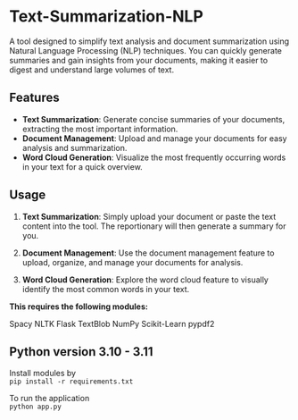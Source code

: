 # Text-Summarization-NLP
A tool designed to simplify text analysis and document summarization using Natural Language Processing (NLP) techniques. You can quickly generate summaries and gain insights from your documents, making it easier to digest and understand large volumes of text.

## Features

- **Text Summarization**: Generate concise summaries of your documents, extracting the most important information.
- **Document Management**: Upload and manage your documents for easy analysis and summarization.
- **Word Cloud Generation**: Visualize the most frequently occurring words in your text for a quick overview.
  
## Usage

1. **Text Summarization**: Simply upload your document or paste the text content into the tool. The reportionary will then generate a summary for you.

2. **Document Management**: Use the document management feature to upload, organize, and manage your documents for analysis.

3. **Word Cloud Generation**: Explore the word cloud feature to visually identify the most common words in your text.


**This requires the following modules:**

Spacy
NLTK
Flask
TextBlob
NumPy
Scikit-Learn
pypdf2

## Python version 3.10 - 3.11
Install modules by<br>
```pip install -r requirements.txt```
<br>

To run the application <br>
```python app.py```








